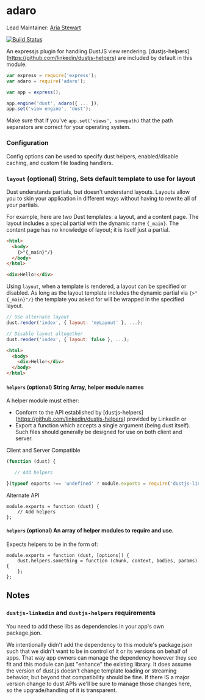 adaro
===================

Lead Maintainer: [Aria Stewart](https://github.com/aredridel)  

[![Build Status](https://travis-ci.org/krakenjs/adaro.svg?branch=master)](https://travis-ci.org/krakenjs/adaro)

An expressjs plugin for handling DustJS view rendering. [dustjs-helpers] (https://github.com/linkedin/dustjs-helpers) are
included by default in this module.

```javascript
var express = require('express');
var adaro = require('adaro');

var app = express();

app.engine('dust', adaro({ ... });
app.set('view engine', 'dust');

```

Make sure that if you've `app.set('views', somepath)` that the path separators are correct for your operating system.


### Configuration
Config options can be used to specify dust helpers, enabled/disable caching, and custom file loading handlers.

### `layout` (optional) String, Sets default template to use for layout
Dust understands partials, but doesn't understand layouts. Layouts allow you to
skin your application in different ways without having to rewrite all of your
partials.

For example, here are two Dust templates: a layout, and a content page. The
layout includes a special partial with the dynamic name `{_main}`. The content
page has no knowledge of layout; it is itself just a partial.

```html
<html>
  <body>
    {>"{_main}"/}
  </body>
</html>
```

```html
<div>Hello!</div>
```

Using `layout`, when a template is rendered, a layout can be
specified or disabled. As long as the layout template includes the dynamic partial via
`{>"{_main}"/}` the template you asked for will be wrapped in the specified
layout.

```js
// Use alternate layout
dust.render('index', { layout: 'myLayout' }, ...);
```

```js
// Disable layout altogether
dust.render('index', { layout: false }, ...);
```

```html
<html>
  <body>
    <div>Hello!</div>
  </body>
</html>
```



#### `helpers` (optional) String Array, helper module names
A helper module must either:
- Conform to the API established by [dustjs-helpers] (https://github.com/linkedin/dustjs-helpers) provided by LinkedIn or 
- Export a function which accepts a single argument (being dust itself). Such files should generally be designed for use on both client and server.

Client and Server Compatible
```javascript
(function (dust) {

   // Add helpers

}(typeof exports !== 'undefined' ? module.exports = require('dustjs-linkedin') : dust));
```

Alternate API
```javscript
module.exports = function (dust) {
    // Add helpers
};
```

#### `helpers` (optional) An array of helper modules to require and use.

Expects helpers to be in the form of:

```
module.exports = function (dust, [options]) {
    dust.helpers.something = function (chunk, context, bodies, params) {
    };
};
```

Notes
-----

### `dustjs-linkedin` and `dustjs-helpers` requirements

You need to add these libs as dependencies in your app's own package.json.

We intentionally didn't add the dependency to this module's package.json such that we didn't want to be in control of it or its versions on behalf of apps. That way app owners can manage the dependency however they see fit and this module can just "enhance" the existing library. It does assume the version of dust.js doesn't change template loading or streaming behavior, but beyond that compatibility should be fine. If there IS a major version change to dust APIs we'll be sure to manage those changes here, so the upgrade/handling of it is transparent.
